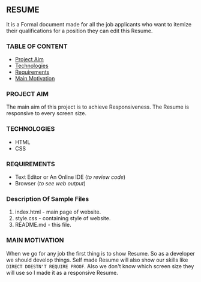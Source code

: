 ## RESUME
It is a Formal document made for all the job applicants who want to itemize their qualifications for a position they can edit this Resume.
### TABLE OF CONTENT
* [Project Aim](#project-aim)
* [Technologies](#technologies)
* [Requirements](#requirments)
* [Main Motivation](#main-motivation) 
### PROJECT AIM
The main aim of this project is to achieve Responsiveness.
The Resume is responsive to every screen size.
### TECHNOLOGIES
* HTML
* CSS
### REQUIREMENTS
* Text Editor or An Online IDE (*to review code*)
* Browser (*to see web output*)
### Description Of Sample Files
1. index.html - main page of website.
2. style.css - containing style of website.
3. README.md - this file.
### MAIN MOTIVATION
When we go for any job the first thing is to show Resume. So as a developer we should develop things. Self made Resume will also show our skills like `DIRECT DOESTN'T REQUIRE PROOF`. Also we don't know which screen size they will use so I made it as a responsive Resume.
